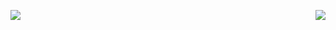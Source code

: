 <img src="https://metrics.lecoq.io/chhroot?template=classic&base.metadata=0&introduction=1&base=header%2C%20activity%2C%20community%2C%20repositories%2C%20metadata&base.indepth=false&base.hireable=false&base.skip=false&introduction=false&introduction.title=true&config.timezone=Asia%2FCalcutta" align="left"><img src="https://metrics.lecoq.io/chhroot?template=terminal&base.community=0&base.repositories=0&base.metadata=0&introduction=1&isocalendar=1&base=header%2C%20activity%2C%20community%2C%20repositories%2C%20metadata&base.indepth=false&base.hireable=false&base.skip=false&isocalendar=false&isocalendar.duration=half-year&introduction=false&introduction.title=true&config.timezone=Asia%2FCalcutta" align="right">
